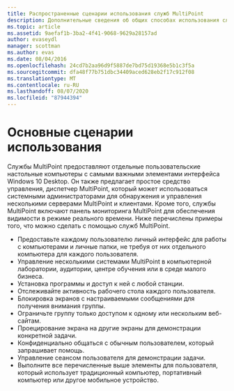 ```yaml
---
title: Распространенные сценарии использования служб MultiPoint
description: Дополнительные сведения об общих способах использования служб MultiPoint
ms.topic: article
ms.assetid: 9aefaf1b-3ba2-4f41-9068-9629a28157ad
author: evaseydl
manager: scottman
ms.author: evas
ms.date: 08/04/2016
ms.openlocfilehash: 24cd7b2aa96d9f5887de7bd75d19368e5b1c3f5a
ms.sourcegitcommit: dfa48f77b751dbc34409aced628eb2f17c912f08
ms.translationtype: MT
ms.contentlocale: ru-RU
ms.lasthandoff: 08/07/2020
ms.locfileid: "87944394"
---
```

# <a name="common-usage-scenarios"></a>Основные сценарии использования
Службы MultiPoint предоставляют отдельные пользовательские настольные компьютеры с самыми важными элементами интерфейса Windows 10 Desktop. Он также предлагает простое средство управления, диспетчер MultiPoint, который может использоваться системными администраторами для обнаружения и управления несколькими серверами MultiPoint и клиентами. Кроме того, службы MultiPoint включают панель мониторинга MultiPoint для обеспечения видимости в режиме реального времени. Ниже перечислены примеры того, что можно сделать с помощью служб MultiPoint.

- Предоставьте каждому пользователю личный интерфейс для работы с компьютерами и личные папки, не требуя от них отдельного компьютера для каждого пользователя.
- Управление несколькими системами MultiPoint в компьютерной лаборатории, аудитории, центре обучения или в среде малого бизнеса.
- Установка программы и доступ к ней с любой станции.
- Отслеживайте активность рабочего стола каждого пользователя.
- Блокировка экранов с настраиваемыми сообщениями для получения внимания группы.
- Ограничьте группу только доступом к одному или нескольким веб-сайтам.
- Проецирование экрана на другие экраны для демонстрации конкретной задачи.
- Конфиденциально общаться с обычным пользователем, который запрашивает помощь.
- Управление сеансом пользователя для демонстрации задачи.
- Выполните все перечисленные выше элементы для пользователя, который использует традиционный компьютер, портативный компьютер или другое мобильное устройство.